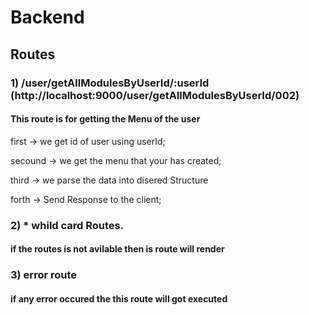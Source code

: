 # Backend

## Routes

### 1) /user/getAllModulesByUserId/:userId (http://localhost:9000/user/getAllModulesByUserId/002)

#### This route is for getting the Menu of the user

  <p>first -> we get id of user using userId;</p>
  <p> secound -> we get the menu that your has created;</p>
  <p>third -> we parse the data into disered Structure </p>
  <p>forth -> Send Response to the client;</p>
  
  ### 2) * whild card Routes.
  #### if the routes is not avilable then is route will render
  
  ### 3) error route 
  #### if any error occured the this route will got executed
